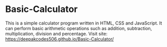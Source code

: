 # Basic-Calculator
This is a simple calculator program written in HTML, CSS and JavaScript. It can perform basic arithmetic operations such as addition, subtraction, multiplication, division and percentage. Visit site:  https://deepakcodes506.github.io/Basic-Calculator/

